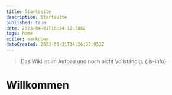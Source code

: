 ```yaml
---
title: Startseite
description: Startseite
published: true
date: 2023-04-01T16:24:12.380Z
tags: home
editor: markdown
dateCreated: 2023-03-31T14:26:33.953Z
---
```


> Das Wiki ist im Aufbau und noch nicht Vollständig.
{.is-info}

# Willkommen
